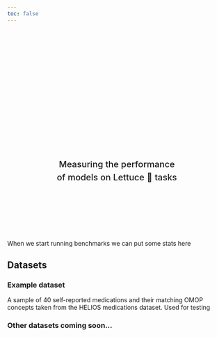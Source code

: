 ```yaml
---
toc: false
---
```


<div class="hero">
  <h1>Lettuce Benchmarks</h1>
  <h2>Measuring the performance of models on Lettuce 🥬 tasks</h2>
</div>

<div>
    <p>When we start running benchmarks we can put some stats here</p>
</div>

<div>
    <h2>Datasets</h2>
    <div class="grid grid-cols-2">
        <div class="card">
        <h3>Example dataset</h3>
        <p>A sample of 40 self-reported medications and their matching OMOP concepts taken from the HELIOS medications dataset. Used for testing</p>
    </div>
    <div class="card">
        <h3>Other datasets coming soon...</h3>
    </div>
</div>


<style>

.hero {
  display: flex;
  flex-direction: column;
  align-items: center;
  font-family: var(--sans-serif);
  margin: 4rem 0 8rem;
  text-wrap: balance;
  text-align: center;
}

.hero h1 {
  margin: 1rem 0;
  padding: 1rem 0;
  max-width: none;
  font-size: 14vw;
  font-weight: 900;
  line-height: 1;
  background: linear-gradient(30deg, var(--theme-foreground-focus), currentColor);
  -webkit-background-clip: text;
  -webkit-text-fill-color: transparent;
  background-clip: text;
}

.hero h2 {
  margin: 0;
  max-width: 34em;
  font-size: 20px;
  font-style: initial;
  font-weight: 500;
  line-height: 1.5;
  color: var(--theme-foreground-muted);
}

@media (min-width: 640px) {
  .hero h1 {
    font-size: 90px;
  }
}

</style>
